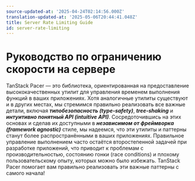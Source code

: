 ```yaml
---
source-updated-at: '2025-04-24T02:14:56.000Z'
translation-updated-at: '2025-05-06T20:44:41.048Z'
title: Server Rate Limiting Guide
id: server-rate-limiting
---
```

# Руководство по ограничению скорости на сервере

TanStack Pacer — это библиотека, ориентированная на предоставление высококачественных утилит для управления временем выполнения функций в ваших приложениях. Хотя аналогичные утилиты существуют и в других местах, мы стремимся правильно реализовать все важные детали, включая ***типобезопасность (type-safety)***, ***tree-shaking*** и ***интуитивно понятный API (intuitive API)***. Сосредоточившись на этих основах и сделав их доступными в ***независимом от фреймворка (framework agnostic)*** стиле, мы надеемся, что эти утилиты и паттерны станут более распространёнными в ваших приложениях. Правильное управление выполнением часто остаётся второстепенной задачей при разработке приложений, что приводит к проблемам с производительностью, состоянию гонки (race conditions) и плохому пользовательскому опыту, которых можно было избежать. TanStack Pacer помогает вам правильно реализовать эти важные паттерны с самого начала!
